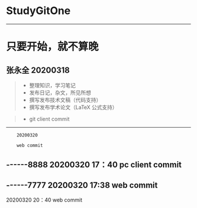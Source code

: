 # StudyGitOne
------
# 只要开始，就不算晚 
张永全  20200318
------
> * 整理知识，学习笔记
> * 发布日记，杂文，所见所想
> * 撰写发布技术文稿（代码支持）
> * 撰写发布学术论文（LaTeX 公式支持）

> * git client commit

------------
        20200320
        
        web commit
------8888
20200320 17：40  pc client commit
------
------7777
20200320  17:38 web commit
------
20200320 20：40  web commit


